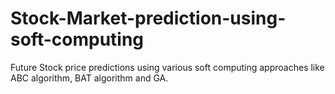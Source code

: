 # Stock-Market-prediction-using-soft-computing
Future Stock price predictions using various soft computing approaches like ABC algorithm, BAT algorithm and GA.
